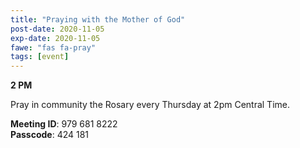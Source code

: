 ```yaml
---
title: "Praying with the Mother of God"
post-date: 2020-11-05
exp-date: 2020-11-05
fawe: "fas fa-pray"
tags: [event]
---
```

**2 PM**

Pray in community the Rosary every Thursday at 2pm Central Time.

<b>Meeting ID</b>: 979 681 8222
<br>
<b>Passcode</b>: 424 181